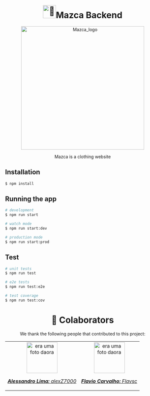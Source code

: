<h1 align="center"><picture><source srcset="https://fonts.gstatic.com/s/e/notoemoji/latest/1fabf/512.webp" type="image/webp"><img src="https://fonts.gstatic.com/s/e/notoemoji/latest/1fabf/512.gif" alt="🪿" width="42" height="42"></picture>Mazca Backend</h1>

<div align="center">
  <img width="400" src="https://github.com/Mazca-Clothing/mazca_front/assets/78627928/77b64c2d-88c2-4e32-a772-53d6b403c4de" alt="Mazca_logo"/>
</div>

<p align="center">Mazca is a clothing website</p>

## Installation

```bash
$ npm install
```

## Running the app

```bash
# development
$ npm run start

# watch mode
$ npm run start:dev

# production mode
$ npm run start:prod
```

## Test

```bash
# unit tests
$ npm run test

# e2e tests
$ npm run test:e2e

# test coverage
$ npm run test:cov
```

<h1 align="center">🤝 Colaborators</h1>

<p align="center">We thank the following people that contributed to this project:</p>
<table align="center">
  <tr>
    <td align="center">
      <a href="#">
        <img src="https://avatars.githubusercontent.com/u/78627928?v=4" width="100px;" alt="era uma foto daora"/><br>
        <sub>
          <p><b><i>Alessandro Lima:</i></b> <a href="https://github.com/alexZ7000"><i>alexZ7000</i></a></p>
        </sub>
      </a>
    </td>
    <td align="center">
      <a href="#">
        <img src="https://avatars.githubusercontent.com/u/124106382?v=4" width="100px;" alt="era uma foto daora"/><br>
        <sub>
          <p><b><i>Flavio Carvalho:</i></b> <a href="https://github.com/Flavsc"><i>Flavsc</i></a></p>
        </sub>
      </a>
    </td>
  </tr>
</table>

